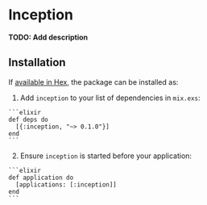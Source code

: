 # Inception

**TODO: Add description**

## Installation

If [available in Hex](https://hex.pm/docs/publish), the package can be installed as:

  1. Add `inception` to your list of dependencies in `mix.exs`:

    ```elixir
    def deps do
      [{:inception, "~> 0.1.0"}]
    end
    ```

  2. Ensure `inception` is started before your application:

    ```elixir
    def application do
      [applications: [:inception]]
    end
    ```

